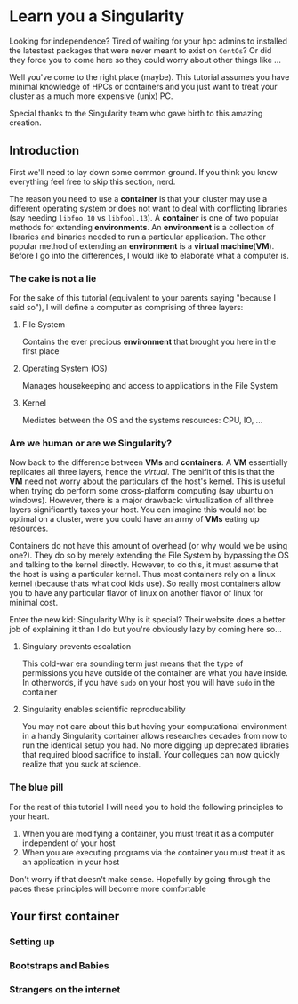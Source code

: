 # Learn you a Singularity

Looking for independence? Tired of waiting for your hpc admins to installed the latestest packages that were never meant to exist on `CentOs`? Or did they force you to come here so they could worry about other things like ...

Well you've come to the right place (maybe). This tutorial assumes you have minimal knowledge of HPCs or containers and you just want to treat your cluster as a much more expensive (unix) PC. 

Special thanks to the Singularity team who gave birth to this amazing creation.

## Introduction

First we'll need to lay down some common ground. If you think you know everything feel free to skip this section, nerd.

The reason you need to use a **container** is that your cluster may use a different operating system or does not want to deal with conflicting libraries (say needing `libfoo.10` vs `libfool.13`). A **container** is one of two popular methods for extending **environments**. An **environment** is a collection of libraries and binaries needed to run a particular application. The other popular method of extending an **environment** is a **virtual machine**(**VM**). Before I go into the differences, I would like to elaborate what a computer is. 

### The cake is not a lie
For the sake of this tutorial (equivalent to your parents saying "because I said so"), I will define a computer as comprising of three layers: 
 1. File System
 
     Contains the ever precious **environment** that brought you here in the first place
     
 2. Operating System (OS)
 
    Manages housekeeping and access to applications in the File System
    
 3. Kernel
  
    Mediates between the OS and the systems resources: CPU, IO, ...
    
    
### Are we human or are we Singularity?

Now back to the difference between **VMs** and **containers**. A **VM** essentially replicates all three layers, hence the *virtual*. The benifit of this is that the **VM** need not worry about the particulars of the host's kernel. This is useful when trying do perform some cross-platform computing (say ubuntu on windows). However, there is a major drawback: virtualization of all three layers significantly taxes your host. You can imagine this would not be optimal on a cluster, were you could have an army of **VMs** eating up resources. 

Containers do not have this amount of overhead (or why would we be using one?). They do so by merely extending the File System by bypassing the OS and talking to the kernel directly. However, to do this, it must assume that the host is using a particular kernel. Thus most containers rely on a linux kernel (because thats what cool kids use). So really most containers allow you to have any particular flavor of linux on another flavor of linux for minimal cost. 

Enter the new kid: Singularity
Why is it special? Their website does a better job of explaining it than I do but you're obviously lazy by coming here so...

1. Singulary prevents escalation

    This cold-war era sounding term just means that the type of permissions you have outside of the container are what you have inside. In otherwords, if you have `sudo` on your host you will have `sudo` in the container
    
2. Singularity enables scientific reproducability

    You may not care about this but having your computational environment in a handy Singularity container allows researches decades from now to run the identical setup you had. No more digging up deprecated libraries that required blood sacrifice to install. Your collegues can now quickly realize that you suck at science. 
    
### The blue pill

For the rest of this tutorial I will need you to hold the following principles to your heart.

1. When you are modifying a container, you must treat it as a computer independent of your host
2. When you are executing programs via the container you must treat it as an application in your host

Don't worry if that doesn't make sense. Hopefully by going through the paces these principles will become more comfortable

## Your first container

### Setting up

### Bootstraps and Babies

### Strangers on the internet




